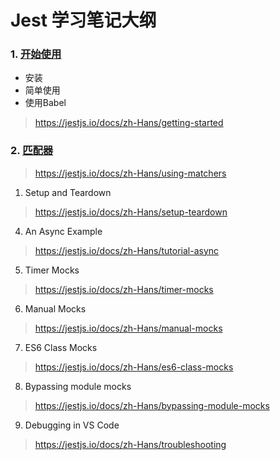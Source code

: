 # Jest 学习笔记大纲

### 1. [开始使用](1.GettingStarted/README.md)

- 安装
- 简单使用
- 使用Babel
> https://jestjs.io/docs/zh-Hans/getting-started 

### 2. [匹配器]()
> https://jestjs.io/docs/zh-Hans/using-matchers

1. Setup and Teardown
> https://jestjs.io/docs/zh-Hans/setup-teardown

4. An Async Example
> https://jestjs.io/docs/zh-Hans/tutorial-async

5. Timer Mocks
> https://jestjs.io/docs/zh-Hans/timer-mocks

6. Manual Mocks
> https://jestjs.io/docs/zh-Hans/manual-mocks

7. ES6 Class Mocks
> https://jestjs.io/docs/zh-Hans/es6-class-mocks

8. Bypassing module mocks
> https://jestjs.io/docs/zh-Hans/bypassing-module-mocks

9. Debugging in VS Code
> https://jestjs.io/docs/zh-Hans/troubleshooting

